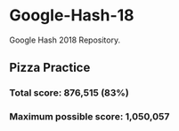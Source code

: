 # Google-Hash-18
Google Hash 2018 Repository.

## Pizza Practice
### Total score: 876,515 (83%)

### Maximum possible score: 1,050,057

